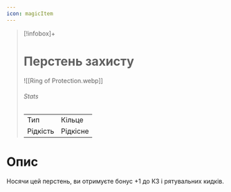 ```yaml
---
icon: magicItem
---
```

>[!infobox]+
># Перстень захисту
>![[Ring of Protection.webp]]
>###### Stats
>|     |     |
>| --- | --- |
>|  Тип   | Кільце    |
>|Рідкість| Рідкісне|

# Опис
Носячи цей перстень, ви отримуєте бонус +1 до КЗ і рятувальних кидків.